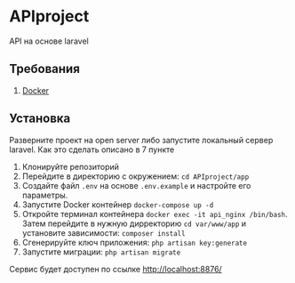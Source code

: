 # APIproject

API на основе laravel

## Требования

1. [Docker](https://www.docker.com/)

## Установка

Разверните проект на open server либо запустите локальный сервер laravel. Как это сделать описано в 7 пункте

1. Клонируйте репозиторий
2. Перейдите в директорию с окружением: `cd APIproject/app`
3. Создайте файл `.env` на основе `.env.example` и настройте его параметры.
4. Запустите Docker контейнер `docker-compose up -d`
5. Откройте терминал контейнера `docker exec -it api_nginx /bin/bash`. Затем перейдите в нужную дирректорию `cd var/www/app` и установите зависимости: `composer install`
6. Сгенерируйте ключ приложения: `php artisan key:generate`
7. Запустите миграции: `php artisan migrate`

Сервис будет доступен по ссылке [http://localhost:8876/](http://localhost:8876/)
